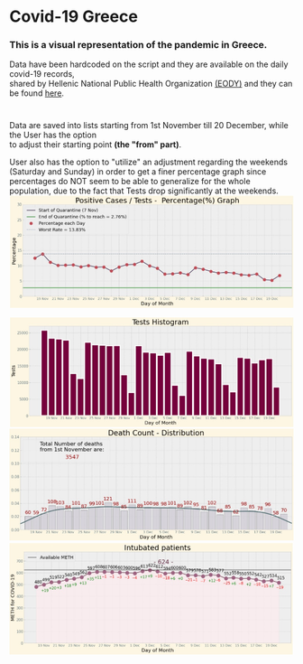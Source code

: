 # Covid-19 Greece

### **This is a visual representation of the pandemic in Greece.**<br/>
Data have been hardcoded on the script and they are available on the daily covid-19 records,<br/>
shared by Hellenic National Public Health Organization [(EODY)](https://eody.gov.gr/) and they can be found [here](https://eody.gov.gr/epidimiologika-statistika-dedomena/ektheseis-covid-19/).

#
Data are saved into lists starting from 1st November till 20 December, while the User has the option<br/> 
to adjust their starting point **(the "from" part)**.

User also has the option to "utilize" an adjustment regarding the weekends (Saturday and Sunday) in order to get a finer percentage graph
since percentages do NOT seem to be able to generalize for the whole population, due to the fact that Tests drop significantly at the weekends. 
![Image](/images/Percentage_graph.jpg)

![Image](/images/Tests.jpg)
![Image](/images/Deaths.jpg)
![Image](/images/Intubated_patients.jpg)
